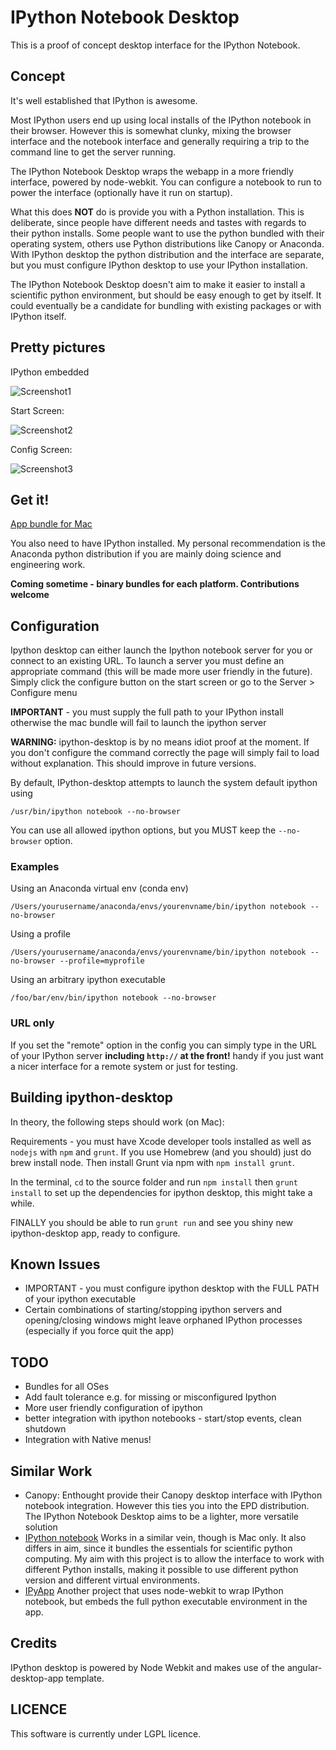 # IPython Notebook Desktop

This is a proof of concept desktop interface for the IPython Notebook. 

## Concept
It's well established that IPython is awesome.

Most IPython users end up using local installs of the IPython notebook in their browser. However this is somewhat clunky, mixing the browser interface and the notebook interface and generally requiring a trip to the command line to get the server running.

The IPython Notebook Desktop wraps the webapp in a more friendly interface, powered by node-webkit. You can configure a notebook to run to power the interface (optionally have it run on startup).

What this does **NOT** do is provide you with a Python installation. This is deliberate, since people have different needs and tastes with regards to their python installs. Some people want to use the python bundled with their operating system, others use Python distributions like Canopy or Anaconda. With IPython desktop the python distribution and the interface are separate, but you must configure IPython desktop to use your IPython installation.

The IPython Notebook Desktop doesn't aim to make it easier to install a scientific python environment, but should be easy enough to get by itself. It could eventually be a candidate for bundling with existing packages or with IPython itself.


## Pretty pictures
IPython embedded

![Screenshot1](https://raw.githubusercontent.com/mangecoeur/ipython-desktop/master/assets/Screenshot1.png "Screenshot1")

Start Screen:

![Screenshot2](https://raw.githubusercontent.com/mangecoeur/ipython-desktop/master/assets/Screenshot2.png "Start screen")

Config Screen:

![Screenshot3](https://raw.githubusercontent.com/mangecoeur/ipython-desktop/master/assets/Screenshot3.png "Screenshot3")


## Get it!
[App bundle for Mac](https://github.com/mangecoeur/ipython-desktop/raw/master/apps/ipython-desktop.zip)

You also need to have IPython installed. My personal recommendation is the Anaconda python distribution if you are mainly doing science and engineering work.

**Coming sometime - binary bundles for each platform. Contributions welcome**

## Configuration

Ipython desktop can either launch the Ipython notebook server for you or connect to an existing URL. To launch a server you must define an appropriate command (this will be made more user friendly in the future). Simply click the configure button on the start screen or go to the Server > Configure menu

**IMPORTANT** - you must supply the full path to your IPython install otherwise the mac bundle will fail to launch the ipython server

**WARNING:** ipython-desktop is by no means idiot proof at the moment. If you don't configure the command correctly the page will simply fail to load without explanation. This should improve in future versions.

By default, IPython-desktop attempts to launch the system default ipython using

`/usr/bin/ipython notebook --no-browser`

You can use all allowed ipython options, but you MUST keep the `--no-browser` option.

### Examples
Using an Anaconda virtual env (conda env)

`/Users/yourusername/anaconda/envs/yourenvname/bin/ipython notebook --no-browser`

Using a profile

`/Users/yourusername/anaconda/envs/yourenvname/bin/ipython notebook --no-browser --profile=myprofile`

Using an arbitrary ipython executable

`/foo/bar/env/bin/ipython notebook --no-browser`


### URL only
If you set the "remote" option in the config you can simply type in the URL of your IPython server **including `http://` at the front!** handy if you just want a nicer interface for a remote system or just for testing.


## Building ipython-desktop
In theory, the following steps should work (on Mac):

Requirements - you must have Xcode developer tools installed as well as `nodejs` with `npm` and `grunt`. If you use Homebrew (and you should) just do brew install node. Then install Grunt via npm with `npm install grunt`.

In the terminal, `cd` to the source folder and run `npm install` then `grunt install` to set up the dependencies for ipython desktop, this might take a while. 

FINALLY you should be able to run `grunt run` and see you shiny new ipython-desktop app, ready to configure.

## Known Issues

- IMPORTANT - you must configure ipython desktop with the FULL PATH of your ipython executable
- Certain combinations of starting/stopping ipython servers and opening/closing windows might leave orphaned IPython processes (especially if you force quit the app)

## TODO
- Bundles for all OSes
- Add fault tolerance e.g. for missing or misconfigured Ipython
- More user friendly configuration of ipython
- better integration with ipython notebooks - start/stop events, clean shutdown
- Integration with Native menus!

## Similar Work
- Canopy: Enthought provide their Canopy desktop interface with IPython notebook integration. However this ties you into the EPD distribution. The IPython Notebook Desktop aims to be a lighter, more versatile solution
- [IPython notebook](https://github.com/liyanage/ipython-notebook) Works in a similar vein, though is Mac only. It also differs in aim, since it bundles the essentials for scientific python computing. My aim with this project is to allow the interface to work with different Python installs, making it possible to use different python version and different virtual environments.
- [IPyApp](https://github.com/ptone/IPyApp) Another project that uses node-webkit to wrap IPython notebook, but embeds the full python executable environment in the app.



## Credits
IPython desktop is powered by Node Webkit and makes use of the angular-desktop-app template.

## LICENCE
This software is currently under LGPL licence.
